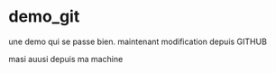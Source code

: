 # demo_git
une demo qui se passe bien.
maintenant modification depuis GITHUB

masi auusi depuis ma machine
